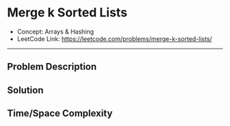 # Merge k Sorted Lists

- Concept: Arrays & Hashing
- LeetCode Link: https://leetcode.com/problems/merge-k-sorted-lists/

---

## Problem Description

## Solution

## Time/Space Complexity

